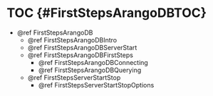 TOC {#FirstStepsArangoDBTOC}
============================

- @ref FirstStepsArangoDB
  - @ref FirstStepsArangoDBIntro
  - @ref FirstStepsArangoDBServerStart
  - @ref FirstStepsArangoDBFirstSteps
    - @ref FirstStepsArangoDBConnecting
    - @ref FirstStepsArangoDBQuerying
  - @ref FirstStepsServerStartStop
    - @ref FirstStepsServerStartStopOptions